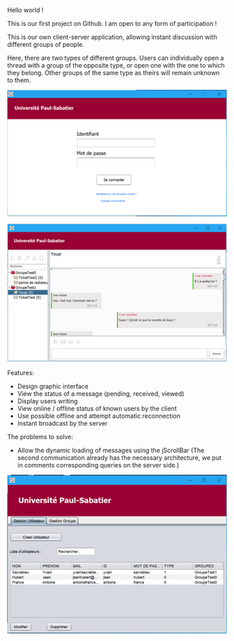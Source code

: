 Hello world !

This is our first project on Github. I am open to any form of participation !

This is our own client-server application, allowing instant discussion with different groups of people.

Here, there are two types of different groups. Users can individually open a thread with a group of the opposite type, or open one with the one to which they belong. Other groups of the same type as theirs will remain unknown to them.


![Screenshot](Screenshots/Capture0.PNG)


![Screenshot](Screenshots/Capture1.PNG)


Features:

  - Design graphic interface
  - View the status of a message (pending, received, viewed)
  - Display users writing
  - View online / offline status of known users by the client
  - Use possible offline and attempt automatic reconnection
  - Instant broadcast by the server

The problems to solve:

  - Allow the dynamic loading of messages using the jScrollBar (The second communication already has the necessary architecture, we put in comments corresponding queries on the server side.)

 
 
![Screenshot](Screenshots/Capture2.PNG)
